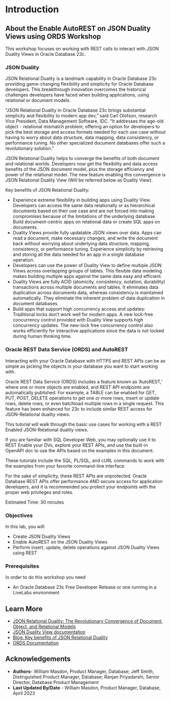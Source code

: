 # Introduction

## About the Enable AutoREST on JSON Duality Views using ORDS Workshop

This workshop focuses on working with REST calls to interact with JSON Duality Views in Oracle Database 23c. 

### **JSON Duality**

JSON Relational Duality is a landmark capability in Oracle Database 23c providing game-changing flexibility and simplicity for Oracle Database developers. This breakthrough innovation overcomes the historical challenges developers have faced when building applications, using relational or document models.

“JSON Relational Duality in Oracle Database 23c brings substantial simplicity and flexibility to modern app dev,” said Carl Olofson, research Vice President, Data Management Software, IDC. “It addresses the age-old object - relational mismatch problem, offering an option for developers to pick the best storage and access formats needed for each use case without having to worry about data structure, data mapping, data consistency, or performance tuning. No other specialized document databases offer such a revolutionary solution.”

JSON Relational Duality helps to converge the benefits of both document and relational worlds. Developers now get the flexibility and data access benefits of the JSON document model, plus the storage efficiency and power of the relational model. The new feature enabling this convergence is JSON Relational Duality View (Will be referred below as Duality View).

Key benefits of JSON Relational Duality:
- Experience extreme flexibility in building apps using Duality View. Developers can access the same data relationally or as hierarchical documents based on their use case and are not forced into making compromises because of the limitations of the underlying database. Build document-centric apps on relational data or create SQL apps on documents.
- Duality Views provide fully updatable JSON views over data. Apps can read a document, make necessary changes, and write the document back without worrying about underlying data structure, mapping, consistency, or performance tuning. Experience simplicity by retrieving and storing all the data needed for an app in a single database operation.
- Developers can use the power of Duality View to define multiple JSON Views across overlapping groups of tables. This flexible data modeling makes building multiple apps against the same data easy and efficient.
- Duality Views are fully ACID (atomicity, consistency, isolation, durability) transactions across multiple documents and tables. It eliminates data duplication across documents data, whereas consistency is maintained automatically. They eliminate the inherent problem of data duplication in document databases.
- Build apps that support high concurrency access and updates: Traditional locks don’t work well for modern apps. A new lock-free concurrency control provided with Duality View supports high concurrency updates. The new-lock free concurrency control also works efficiently for interactive applications since the data is not locked during human thinking time.

### **Oracle REST Data Service (ORDS) and AutoREST**

Interacting with your Oracle Database with HTTPS and REST APIs can be as simple as picking the objects in your database you want to start working with.

Oracle REST Data Service (ORDS) includes a feature known as ‘AutoREST,’ where one or more objects are enabled, and REST API endpoints are automatically published. For example, a TABLE can be enabled for GET, PUT, POST, DELETE operations to get one or more rows, insert or update rows, delete rows, or even batchload multiple rows in a single request. This feature has been enhanced for 23c to include similar REST access for JSON-Relational duality views. 

This tutorial will walk through the basic use cases for working with a REST Enabled JSON-Relational duality views. 

If you are familiar with SQL Developer Web, you may optionally use it to REST Enable your DVs, explore your REST APIs, and use the built-in OpenAPI doc to use the APIs based on the examples in this document. 

These tutorials include the SQL, PL/SQL, and cURL commands to work with the examples from your favorite command-line interface. 

For the sake of simplicity, these REST APIs are unprotected. Oracle Database REST APIs offer performance AND secure access for application developers, and it is recommended you protect your endpoints with the proper web privileges and roles.


Estimated Time: 30 minutes

### Objectives
In this lab, you will:

- Create JSON Duality Views
- Enable AutoREST on the JSON Duality Views
- Perform insert, update, delete operations against JSON Duality Views using REST


### Prerequisites
In order to do this workshop you need

- An Oracle Database 23c Free Developer Release or one running in a LiveLabs environment

## Learn More

- [JSON Relational Duality: The Revolutionary Convergence of Document, Object, and Relational Models](https://blogs.oracle.com/database/post/json-relational-duality-app-dev)
- [JSON Duality View documentation](https://docs.oracle.com/en/database/oracle/oracle-database/23/jsnvu/index.html)
- [Blog: Key benefits of JSON Relational Duality](https://blogs.oracle.com/database/post/key-benefits-of-json-relational-duality-experience-it-today-using-oracle-database-23c-free-developer-release)
- [ORDS Documentation](https://docs.oracle.com/en/database/oracle/oracle-rest-data-services/23.1/)

## Acknowledgements

- **Authors**- William Masdon, Product Manager, Database; Jeff Smith, Distinguished Product Manager, Database; Ranjan Priyadarshi, Senior Director, Database Product Management
- **Last Updated By/Date** - William Masdon, Product Manager, Database, April 2023
